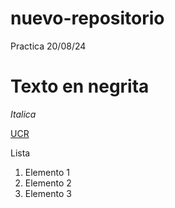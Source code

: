 # nuevo-repositorio
Practica 20/08/24


# Texto en negrita # 
*Italica* 

[UCR](https://ucr.ac.cr) 

Lista 

1. Elemento 1
2. Elemento 2
3. Elemento 3 
